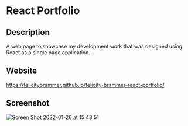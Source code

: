 # React Portfolio

## Description

A web page to showcase my development work that was designed using React as a single page application.

## Website

https://felicitybrammer.github.io/felicity-brammer-react-portfolio/

## Screenshot

![Screen Shot 2022-01-26 at 15 43 51](https://user-images.githubusercontent.com/39717428/151259700-1d84a731-28a3-4cf9-9452-9bb1b01aba0e.png)

